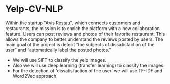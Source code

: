 # Yelp-CV-NLP

Within the startup "Avis Restau", which connects customers and restaurants, the mission is to enrich the platform with a new collaboration feature. Users can post reviews and photos of their favorite restaurant. This allows the company to better understand the reviews posted by users. The main goal of the project is detect “the subjects of dissatisfaction of the user” and “automatically label the posted photos.” 
* We will use SIFT to classify the yelp images.
* Also we will use deep learning (transfer learning) to classify the images.
* For the detection of 'dissatisfaction of the user' we will use TF-IDF and Word2Vec approach.
